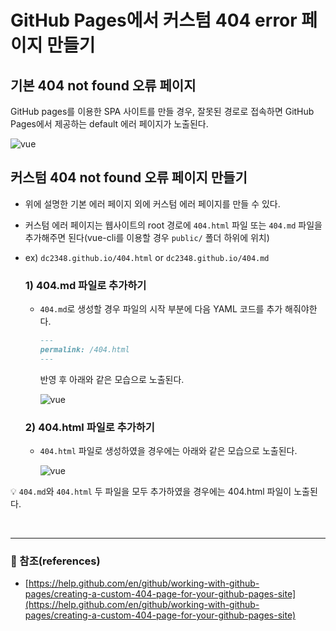 # GitHub Pages에서 커스텀 404 error 페이지 만들기

## 기본 404 not found 오류 페이지
GitHub pages를 이용한 SPA 사이트를 만들 경우, 잘못된 경로로 접속하면 GitHub Pages에서 제공하는 default 에러 페이지가 노출된다.

![vue](/posts/images/vue/vue-2020-03-02-03.jpg)

## 커스텀 404 not found 오류 페이지 만들기
- 위에 설명한 기본 에러 페이지 외에 커스텀 에러 페이지를 만들 수 있다.
- 커스텀 에러 페이지는 웹사이트의 root 경로에 `404.html` 파일 또는 `404.md` 파일을 추가해주면 된다(vue-cli를 이용할 경우 `public/` 폴더 하위에 위치)
- ex) `dc2348.github.io/404.html` or `dc2348.github.io/404.md`

    ### 1) 404.md 파일로 추가하기
    - `404.md`로 생성할 경우 파일의 시작 부분에 다음 YAML 코드를 추가 해줘야한다.
        ```md
        ---
        permalink: /404.html
        ---
        ```
        반영 후 아래와 같은 모습으로 노출된다.

        ![vue](/posts/images/vue/vue-2020-03-02-01.jpg)

    ### 2) 404.html 파일로 추가하기
    - `404.html` 파일로 생성하였을 경우에는  아래와 같은 모습으로 노출된다.

        ![vue](/posts/images/vue/vue-2020-03-02-02.jpg)

:bulb: `404.md`와 `404.html` 두 파일을 모두 추가하였을 경우에는 404.html 파일이 노출된다.

<br>

---
### :bookmark_tabs: 참조(references)
- [https://help.github.com/en/github/working-with-github-pages/creating-a-custom-404-page-for-your-github-pages-site](https://help.github.com/en/github/working-with-github-pages/creating-a-custom-404-page-for-your-github-pages-site)